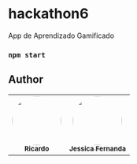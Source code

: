 # hackathon6

App de Aprendizado Gamificado

### `npm start`

## Author

<table >
  <tr>
    <td align="center"><a href="https://www.linkedin.com/in/ricardo-yamachita/"><img style="border-radius: 50%;" src="https://avatars.githubusercontent.com/u/81544125?v=4" width="100px;" alt=""/><br /><sub><b>Ricardo</b></sub></a><br />
	<td align="center"><a href="https://www.linkedin.com/in/jessica-fernanda-programadora"><img style="border-radius: 50%;" src="https://avatars.githubusercontent.com/u/80687429?v=4" width="100px;" alt=""/><br /><sub><b>Jessica Fernanda</b></sub></a><br />

  </tr>
